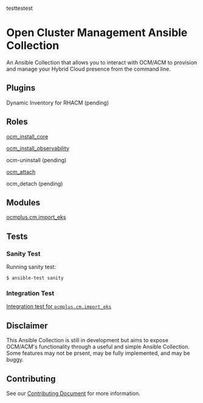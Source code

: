 testtestest
# Open Cluster Management Ansible Collection

An Ansible Collection that allows you to interact with OCM/ACM to provision and manage your Hybrid Cloud presence from the command line.

## Plugins

Dynamic Inventory for RHACM (pending)

## Roles

[ocm_install_core](roles/ocm_install_core/README.md)

[ocm_install_observability](roles/ocm_install_observability/README.md)

ocm-uninstall (pending)

[ocm_attach](roles/ocm_attach/README.md)

ocm_detach (pending)

## Modules

[ocmplus.cm.import_eks](plugins/modules/import_eks.py)

## Tests

### Sanity Test

Running sanity test:

    $ ansible-test sanity

### Integration Test

[Integration test for `ocmplus.cm.import_eks`](tests/integration/targets/import_eks/README.md)

## Disclaimer

This Ansible Collection is still in development but aims to expose OCM/ACM's functionality through a useful and simple Ansible Collection.  Some features may not be prsent, may be fully implemented, and may be buggy.  

## Contributing

See our [Contributing Document](CONTRIBUTING.md) for more information.  
